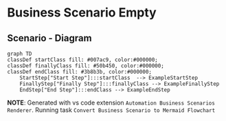 ﻿# Business Scenario Empty

## Scenario - Diagram

```mermaid
graph TD
classDef startClass fill: #007ac9, color:#000000;
classDef finallyClass fill: #50b450, color:#000000;
classDef endClass fill: #3b8b3b, color:#000000;
    StartStep["Start Step"]:::startClass  --> ExampleStartStep
    FinallyStep["Finally Step"]:::finallyClass --> ExampleFinallyStep
    EndStep["End Step"]:::endClass --> ExampleEndStep
```

__NOTE__: Generated with vs code extension `Automation Business Scenarios Renderer`. Running task `Convert Business Scenario to Mermaid Flowchart`
